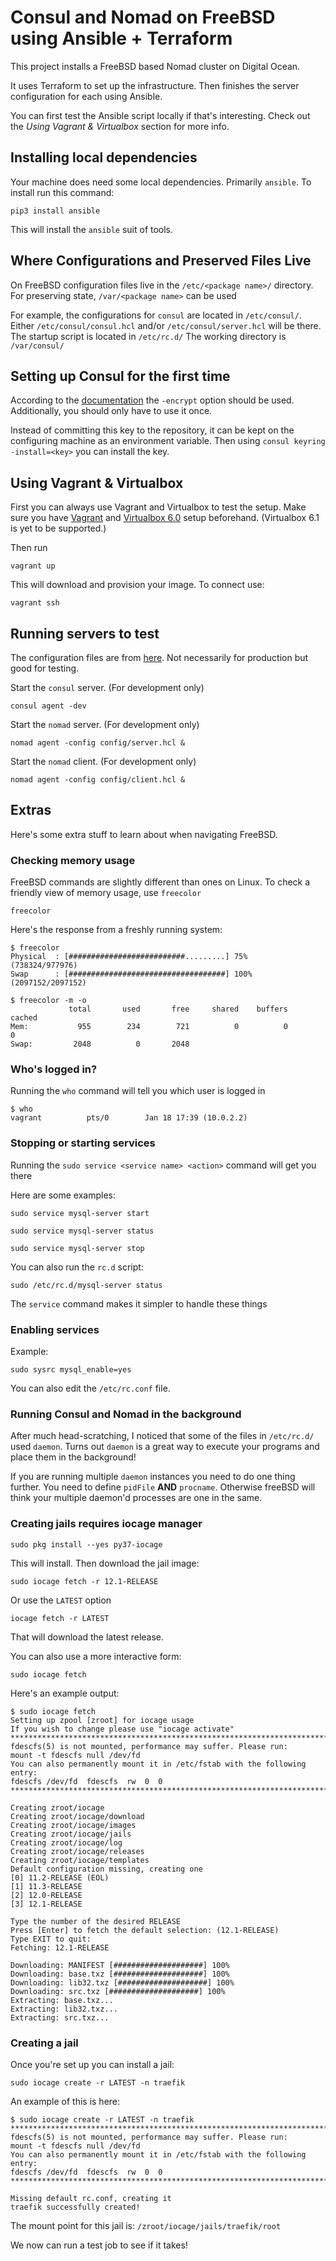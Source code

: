 # Consul and Nomad on FreeBSD using Ansible + Terraform

This project installs a FreeBSD based Nomad cluster on Digital Ocean.

It uses Terraform to set up the infrastructure. Then finishes the server configuration
for each using Ansible.

You can first test the Ansible script locally if that's interesting. Check out the
*Using Vagrant & Virtualbox* section for more info.

## Installing local dependencies

Your machine does need some local dependencies. Primarily `ansible`. To install run this command:

```
pip3 install ansible
```

This will install the `ansible` suit of tools.

## Where Configurations and Preserved Files Live

On FreeBSD configuration files live in the `/etc/<package name>/` directory.
For preserving state, `/var/<package name>` can be used

For example, the configurations for `consul` are located in `/etc/consul/`.
Either `/etc/consul/consul.hcl` and/or `/etc/consul/server.hcl` will be there.
The startup script is located in `/etc/rc.d/`
The working directory is `/var/consul/`

## Setting up Consul for the first time

According to the [documentation](https://www.consul.io/docs/agent/options.html#_encrypt) the `-encrypt` option
should be used. Additionally, you should only have to use it once.

Instead of committing this key to the repository, it can be kept on the configuring machine
as an environment variable. Then using `consul keyring -install=<key>` you can install the key.

## Using Vagrant & Virtualbox

First you can always use Vagrant and Virtualbox to test the setup.
Make sure you have [Vagrant](https://www.vagrantup.com/downloads.html) and [Virtualbox 6.0]([#](https://www.virtualbox.org/wiki/Download_Old_Builds_6_0)) setup beforehand. (Virtualbox 6.1 is yet to be supported.)

Then run

```
vagrant up
```

This will download and provision your image. To connect
use:

```
vagrant ssh
```

## Running servers to test

The configuration files are from [here](https://learn.hashicorp.com/nomad/getting-started/cluster). Not necessarily for production but good for testing.

Start the `consul` server. (For development only)

```
consul agent -dev
```

Start the `nomad` server. (For development only)

```
nomad agent -config config/server.hcl &
```

Start the `nomad` client. (For development only)

```
nomad agent -config config/client.hcl &
```

## Extras

Here's some extra stuff to learn about when navigating FreeBSD.

### Checking memory usage

FreeBSD commands are slightly different than ones on Linux.
To check a friendly view of memory usage, use `freecolor`

```
freecolor
```

Here's the response from a freshly running system:

```
$ freecolor
Physical  : [##########################.........] 75%   (738324/977976)
Swap      : [###################################] 100%  (2097152/2097152)
```

```
$ freecolor -m -o
             total       used       free     shared    buffers     cached
Mem:           955        234        721          0          0          0
Swap:         2048          0       2048
```

### **Who**'s logged in?

Running the `who` command will tell you which user is logged in

```
$ who
vagrant          pts/0        Jan 18 17:39 (10.0.2.2)
```

### Stopping or starting services

Running the `sudo service <service name> <action>` command will get you there

Here are some examples:

```
sudo service mysql-server start
```

```
sudo service mysql-server status
```

```
sudo service mysql-server stop
```

You can also run the `rc.d` script:

```
sudo /etc/rc.d/mysql-server status
```

The `service` command makes it simpler to handle these things

### Enabling services

Example:

```
sudo sysrc mysql_enable=yes
```

You can also edit the `/etc/rc.conf` file.

### Running Consul and Nomad in the background

After much head-scratching, I noticed that some of the files in `/etc/rc.d/` used `daemon`. Turns out `daemon` is a great way to execute your
programs and place them in the background!

If you are running multiple `daemon` instances you need to do one thing further. You need to define `pidFile` **AND** `procname`. Otherwise
freeBSD will think your multiple daemon'd processes are one in the same.

### Creating jails requires iocage manager

```
sudo pkg install --yes py37-iocage
```

This will install. Then download the jail image:

```
sudo iocage fetch -r 12.1-RELEASE
```

Or use the `LATEST` option

```
iocage fetch -r LATEST
```

That will download the latest release.

You can also use a more interactive form:

```
sudo iocage fetch
```

Here's an example output:

```
$ sudo iocage fetch
Setting up zpool [zroot] for iocage usage
If you wish to change please use "iocage activate"
********************************************************************************
fdescfs(5) is not mounted, performance may suffer. Please run:
mount -t fdescfs null /dev/fd
You can also permanently mount it in /etc/fstab with the following entry:
fdescfs /dev/fd  fdescfs  rw  0  0
********************************************************************************

Creating zroot/iocage
Creating zroot/iocage/download
Creating zroot/iocage/images
Creating zroot/iocage/jails
Creating zroot/iocage/log
Creating zroot/iocage/releases
Creating zroot/iocage/templates
Default configuration missing, creating one
[0] 11.2-RELEASE (EOL)
[1] 11.3-RELEASE
[2] 12.0-RELEASE
[3] 12.1-RELEASE

Type the number of the desired RELEASE
Press [Enter] to fetch the default selection: (12.1-RELEASE)
Type EXIT to quit:
Fetching: 12.1-RELEASE

Downloading: MANIFEST [####################] 100%
Downloading: base.txz [####################] 100%
Downloading: lib32.txz [####################] 100%
Downloading: src.txz [####################] 100%
Extracting: base.txz...
Extracting: lib32.txz...
Extracting: src.txz...
```

### Creating a jail

Once you're set up you can install a jail:

```
sudo iocage create -r LATEST -n traefik
```

An example of this is here:

```
$ sudo iocage create -r LATEST -n traefik
********************************************************************************
fdescfs(5) is not mounted, performance may suffer. Please run:
mount -t fdescfs null /dev/fd
You can also permanently mount it in /etc/fstab with the following entry:
fdescfs /dev/fd  fdescfs  rw  0  0
********************************************************************************

Missing default rc.conf, creating it
traefik successfully created!
```

The mount point for this jail is: `/zroot/iocage/jails/traefik/root`

We now can run a test job to see if it takes!